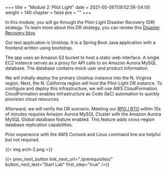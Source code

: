 +++
title = "Module 2: Pilot Light"
date = 2021-05-06T09:52:56-04:00
weight = 140
chapter = false
pre = ""
+++

In this module, you will go through the Pilot-Light Disaster Recovery (DR) strategy. To learn more about this DR strategy, you can review this [Disaster Recovery blog](https://aws.amazon.com/blogs/architecture/disaster-recovery-dr-architecture-on-aws-part-iii-pilot-light-and-warm-standby/).

Our test application is Unishop. It is a Spring Boot Java application with a frontend written using bootstrap.

The app uses an Amazon S3 bucket to host a static web interface. A single EC2 instance serves as a proxy for API calls to an Amazon Aurora MySQL database.  The database contains mock user and product information.

We will initially deploy the primary Unishop instance into the N. Virginia region.  Next, the N. California region will host the Pilot-Light DR instance.  To configure and deploy this infrastructure, we will use AWS CloudFormation.  CloudFormation enables Infrastructure as Code (IaC) automation to quickly provision cloud resources.

Afterward, we will verify the DR scenario. Meeting our [RPO / RTO](https://docs.aws.amazon.com/wellarchitected/latest/reliability-pillar/disaster-recovery-dr-objectives.html) within 10s of minutes requires Amazon Aurora MySQL Cluster with the Amazon Aurora MySQL Global database feature enabled.  This feature adds cross-region database replication capabilities.

Prior experience with the AWS Console and Linux command line are helpful but not required.

{{< img arch-2.png >}}

{{< prev_next_button link_next_url="./prerequisites/" button_next_text="Start Lab" first_step="true" />}}
